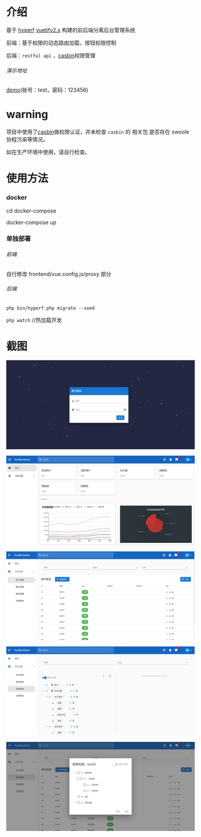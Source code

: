 # 介绍

基于 [hyperf](https://hyperf.io/) [vuetify2.x](https://vuetifyjs.com/zh-Hans/) 构建的前后端分离后台管理系统

前端：基于权限的动态路由加载，按钮权限控制

后端：`restful api` ，[casbin](https://casbin.org/)权限管理

###### 演示地址

[demo](http://47.98.149.9:8000/)(账号：test，密码：123456)

# warning

项目中使用了[casbin](https://casbin.org/)做权限认证，并未检查 `casbin` 的 相关包 是否存在 swoole 协程污染等情况。

如在生产环境中使用，请自行检查。

# 使用方法

### docker

cd docker-compose

docker-compose up

### 单独部署

###### 前端

自行修改 frontend/vue.config.js/proxy 部分

###### 后端

`php bin/hyperf.php migrate --seed`

`php watch` //热加载开发

# 截图

![](./screenshot/login.png)

![](./screenshot/index.png)

![](./screenshot/user.png)

![](./screenshot/menu.png)

![](./screenshot/form.png)
